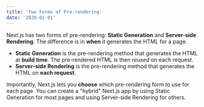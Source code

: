 ```yaml
---
title: 'Two Forms of Pre-rendering'
date: '2020-01-01'
---
```


Next.js has two forms of pre-rendering: **Static Generation** and **Server-side Rendering**. The difference is in **when** it generates the HTML for a page.<br />

- **Static Generation** is the pre-rendering method that generates the HTML at **build time**. The pre-rendered HTML is then _reused_ on each request.<br />
- **Server-side Rendering** is the pre-rendering method that generates the HTML on **each request**. <br />

Importantly, Next.js lets you **choose** which pre-rendering form to use for each page. You can create a "hybrid" Next.js app by using Static Generation for most pages and using Server-side Rendering for others.
